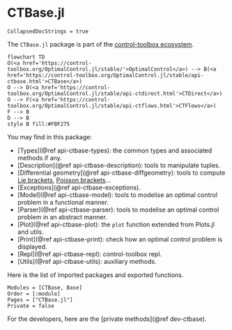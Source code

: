 # CTBase.jl

```@meta
CollapsedDocStrings = true
```

The `CTBase.jl` package is part of the [control-toolbox ecosystem](https://github.com/control-toolbox).

```mermaid
flowchart TD
O(<a href='https://control-toolbox.org/OptimalControl.jl/stable/'>OptimalControl</a>) --> B(<a href='https://control-toolbox.org/OptimalControl.jl/stable/api-ctbase.html'>CTBase</a>)
O --> D(<a href='https://control-toolbox.org/OptimalControl.jl/stable/api-ctdirect.html'>CTDirect</a>)
O --> F(<a href='https://control-toolbox.org/OptimalControl.jl/stable/api-ctflows.html'>CTFlows</a>)
F --> B
D --> B
style B fill:#FBF275
```

You may find in this package:

- [Types](@ref api-ctbase-types): the common types and associated methods if any.
- [Description](@ref api-ctbase-description): tools to manipulate tuples.
- [Differential geometry](@ref api-ctbase-diffgeometry): tools to compute [Lie brackets](https://en.wikipedia.org/w/index.php?title=Lie_bracket_of_vector_fields&oldid=1163591634), [Poisson brackets](https://en.wikipedia.org/w/index.php?title=Poisson_manifold&oldid=1163991099#Formal_definition)...
- [Exceptions](@ref api-ctbase-exceptions).
- [Model](@ref api-ctbase-model): tools to modelise an optimal control problem in a functional manner.
- [Parser](@ref api-ctbase-parser): tools to modelise an optimal control problem in an abstract manner.
- [Plot](@ref api-ctbase-plot): the `plot` function extended from Plots.jl and utils.
- [Print](@ref api-ctbase-print): check how an optimal control problem is displayed.
- [Repl](@ref api-ctbase-repl): control-toolbox repl.
- [Utils](@ref api-ctbase-utils): auxiliary methods.

Here is the list of imported packages and exported functions.

```@autodocs
Modules = [CTBase, Base]
Order = [:module]
Pages = ["CTBase.jl"]
Private = false
```

For the developers, here are the [private methods](@ref dev-ctbase).